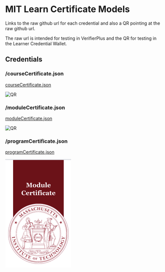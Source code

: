 # MIT Learn Certificate Models

Links to the raw github url for each credential and also a QR pointing at the raw github url.

The raw url is intended for testing in VerifierPlus and the QR for testing in the Learner Credential Wallet.

## Credentials


  
### /courseCertificate.json

[courseCertificate.json](https://github.com/digitalcredentials/mit-learn-ob-template/raw/refs/heads/main/certificates/courseCertificate.json)

![QR](/courseCertificate.png)

### /moduleCertificate.json

[moduleCertificate.json](https://github.com/digitalcredentials/mit-learn-ob-template/raw/refs/heads/main/certificates/moduleCertificate.json)

![QR](/moduleCertificate.png)

### /programCertificate.json

[programCertificate.json](https://github.com/digitalcredentials/mit-learn-ob-template/raw/refs/heads/main/certificates/programCertificate.json)

![QR](/programCertificate.png)


